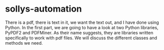 # sollys-automation
 There is a pdf, there is text in it, we want the text out, and I have done using Python.
In the first part, we are going to have a look at two Python libraries, PyPDF2 and PDFMiner. As their name suggests, they are libraries written specifically to work with pdf files. We will discuss the different classes and methods we need.
